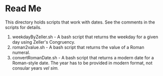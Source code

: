 # Read Me

This directory holds scripts that work with dates. See the comments in the scripts for details.

1. weekdayByZeller.sh - A bash script that returns the weekday for a given day using Zeller's Congruency.
2. roman2value.sh - A bash script that returns the value of a Roman numeral.
3. convertRomanDate.sh - A bash script that returns a modern date for a Roman-style date. The year has to be provided in modern format, not consular years *vel sim.*
